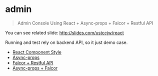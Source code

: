 # admin

> Admin Console Using React + Async-props + Falcor + Restful API

You can see related slide: http://slides.com/ustccjw/react

Running and test rely on backend API, so it just demo case.

* [React Component Style][1]
* [Async-props][2]
* [Falcor + Restful API][3]
* [Async-props + Falcor][4]

[1]: http://slides.com/ustccjw/react#/14
[2]: http://slides.com/ustccjw/react#/8
[3]: http://slides.com/ustccjw/react#/9
[4]: http://slides.com/ustccjw/react#/10
